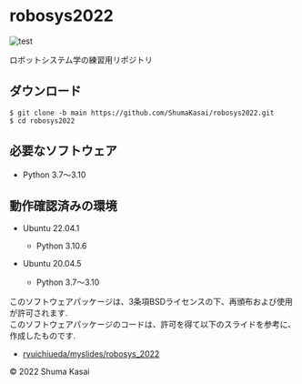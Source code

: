 # robosys2022

![test](https://github.com/ShumaKasai/robosys2022/actions/workflows/test.yml/badge.svg)

ロボットシステム学の練習用リポジトリ

## ダウンロード
```
$ git clone -b main https://github.com/ShumaKasai/robosys2022.git
$ cd robosys2022
```

## 必要なソフトウェア
- Python 3.7～3.10

## 動作確認済みの環境
- Ubuntu 22.04.1
  - Python 3.10.6 

- Ubuntu 20.04.5
  - Python 3.7～3.10


このソフトウェアパッケージは、3条項BSDライセンスの下、再頒布および使用が許可されます.  
このソフトウェアパッケージのコードは、許可を得て以下のスライドを参考に、作成したものです. 
 - [ryuichiueda/myslides/robosys_2022](https://github.com/ryuichiueda/my_slides/tree/master/robosys_2022)  

© 2022 Shuma Kasai

